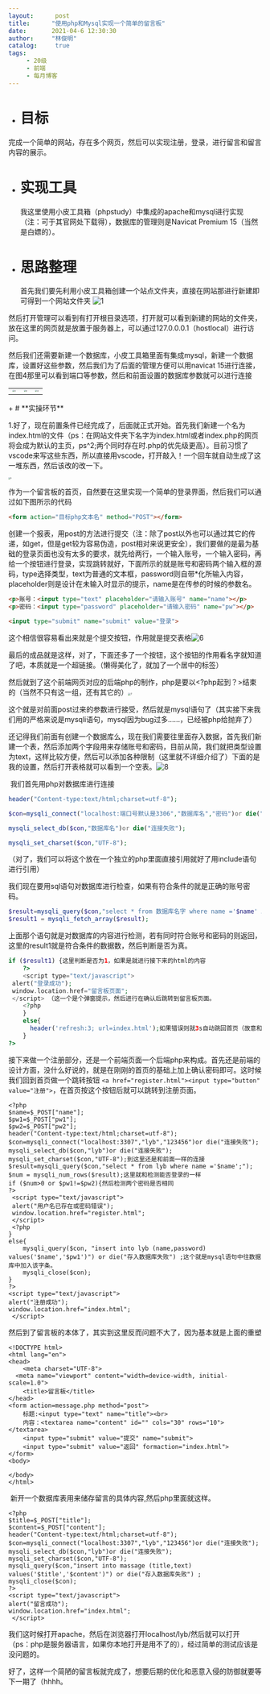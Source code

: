 ```yaml
---
layout:      post
title:      "使用php和Mysql实现一个简单的留言板"
date:       2021-04-6 12:30:30
author:     "林俊明"
catalog:     true
tags:
     - 20级
     - 前端
     - 每月博客
---
```


+ # **目标**
  

完成一个简单的网站，存在多个网页，然后可以实现注册，登录，进行留言和留言内容的展示。

+ # **实现工具**

  我这里使用小皮工具箱（phpstudy）中集成的apache和mysql进行实现（注：可于其官网处下载得），数据库的管理则是Navicat Premium 15（当然是白嫖的）。

+ # **思路整理**  

  首先我们要先利用小皮工具箱创建一个站点文件夹，直接在网站那进行新建即可得到一个网站文件夹
![1](/images/1.jpg)

然后打开管理可以看到有打开根目录选项，打开就可以看到新建的网站的文件夹，放在这里的网页就是放置于服务器上，可以通过127.0.0.0.1（hostlocal）进行访问。

​		然后我们还需要新建一个数据库，小皮工具箱里面有集成mysql，新建一个数据库，设置好这些参数，然后我们为了后面的管理方便可以用navicat 15进行连接，在图4那里可以看到端口等参数，然后和前面设置的数据库参数就可以进行连接
<table><tr>
<td><img src="/images/2.JPG" alt="2" style="zoom:25%;" /></td>
<td><img src="/images/3.JPG" alt="3" style="zoom:25%;" /></td>
<td><img src="/images/4.JPG" alt="4" style="zoom:25%;" /></td>
</table></tr>
+ # **实操环节**  

  ​		1.好了，现在前置条件已经完成了，后面就正式开始。首先我们新建一个名为index.html的文件（ps：在网站文件夹下名字为index.html或者index.php的网页将会成为默认的主页，ps^2;两个同时存在时.php的优先级更高）。目前习惯了vscode来写这些东西，所以直接用vscode，打开敲入！一个回车就自动生成了这一堆东西，然后该改的改一下。

  <img src="/images/5.JPG" alt="5" style="zoom:25%;" />

  ​		作为一个留言板的首页，自然要在这里实现一个简单的登录界面，然后我们可以通过如下图所示的代码

  ```html
  <form action="目标php文本名" method="POST"></form>
  ```

  创建一个报表，用post的方法进行提交（注：除了post以外也可以通过其它的传递，如get，但是get较为容易伪造，post相对来说更安全），我们要做的是最为基础的登录页面也没有太多的要求，就先给两行，一个输入账号，一个输入密码，再给一个按钮进行登录，实现跳转就好，下面所示的就是账号和密码两个输入框的源码，type选择类型，text为普通的文本框，password则自带*化所输入内容，placeholder则是设计在未输入时显示的提示，name是在传参的时候的参数名。
  
```html
<p>账号：<input type="text" placeholder="请输入账号" name="name"></p>
<p>密码：<input type="password" placeholder="请输入密码" name="pw"></p>
```

```html
<input type="submit" name="submit" value="登录">
```
这个相信很容易看出来就是个提交按钮，作用就是提交表格![6](/images/6.JPG)

最后的成品就是这样，对了，下面还多了一个按钮，这个按钮的作用看名字就知道了吧，本质就是一个超链接。（懒得美化了，就加了一个居中的标签）

​		然后就到了这个前端网页对应的后端php的制作，php是要以<?php起到？>结束的（当然不只有这一组，还有其它的）<img src="/images/7.JPG" alt="7" style="zoom: 33%;" />

这个就是对前面post过来的参数进行接受，然后就是mysql语句了（其实接下来我们用的严格来说是mysqli语句，mysql因为bug过多……，已经被php给抛弃了）

​		还记得我们前面有创建一个数据库么，现在我们需要往里面存入数据，首先我们新建一个表，然后添加两个字段用来存储账号和密码，目前从简，我们就把类型设置为text，这样比较方便，然后可以添加各种限制（这里就不详细介绍了）下面的是我的设置，然后打开表格就可以看到一个空表。![8](/images/8.JPG)

​			我们首先用php对数据库进行连接

```php
header("Content-type:text/html;charset=utf-8");

$con=mysqli_connect("localhost:端口号默认是3306","数据库名","密码")or die("连接失败");

mysqli_select_db($con,"数据库名")or die("连接失败");

mysqli_set_charset($con,"UTF-8");
```

（对了，我们可以将这个放在一个独立的php里面直接引用就好了用include语句进行引用）

​		我们现在要用sql语句对数据库进行检查，如果有符合条件的就是正确的账号密码。
```php
$result=mysqli_query($con,"select * from 数据库名字 where name ='$name' AND password = '$pw';"); 
$result1 = mysqli_fetch_array($result);
```

上面那个语句就是对数据库的内容进行检测，若有同时符合账号和密码的则返回，这里的result1就是符合条件的数据数，然后判断是否为真。
```php
if ($result1) {这里判断是否为1，如果是就进行接下来的html的内容
    ?>
    <script type="text/javascript"> 
 alert("登录成功"); 
 window.location.href="留言板页面"; 
 </script> （这一个是个弹窗提示，然后进行在确认后跳转到留言板页面。
    <?php
    }
    else{
      header('refresh:3; url=index.html');如果错误则就3s自动跳回首页（故意和上面不一样，喜欢统一风格的可自行按上面那个替换。
    }
?>
```

​		接下来做一个注册部分，还是一个前端页面一个后端php来构成。首先还是前端的设计方面，没什么好说的，就是在刚刚的首页的基础上加上确认密码即可。这时候我们回到首页做一个跳转按钮 `<a href="register.html"><input type="button" value="注册">`，在首页按这个按钮后就可以跳转到注册页面。

```
<?php
$name=$_POST["name"];
$pw1=$_POST["pw1"];
$pw2=$_POST["pw2"];
header("Content-type:text/html;charset=utf-8");
$con=mysqli_connect("localhost:3307","lyb","123456")or die("连接失败");
mysqli_select_db($con,"lyb")or die("连接失败");
mysqli_set_charset($con,"UTF-8");到这里还是和前面一样的连接
$result=mysqli_query($con,"select * from lyb where name ='$name';"); 
$num = mysqli_num_rows($result);这里就和检测能否登录的一样
if ($num>0 or $pw1!=$pw2){然后检测两个密码是否相同
?> 
 <script type="text/javascript"> 
 alert("用户名已存在或密码错误"); 
 window.location.href="register.html"; 
 </script> 
 <?php 
} 
else{
    mysqli_query($con, "insert into lyb (name,password) values('$name','$pw1')") or die("存入数据库失败") ;这个就是mysql语句中往数据库中加入该字条。
    mysqli_close($con);
}
?> 
<script type="text/javascript"> 
alert("注册成功"); 
window.location.href="index.html"; 
 </script> 

```

​		然后到了留言板的本体了，其实到这里反而问题不大了，因为基本就是上面的重塑

```
<!DOCTYPE html>
<html lang="en">
<head>
    <meta charset="UTF-8">
  <meta name="viewport" content="width=device-width, initial-scale=1.0">
    <title>留言板</title>
</head>
<form action=message.php method="post">
    标题:<input type="text" name="title"><br>
    内容：<textarea name="content" id="" cols="30" rows="10"></textarea>
    <input type="submit" value="提交" name="submit">
    <input type="submit" value="返回" formaction="index.html">
</form>
<body>
    
</body>
</html>
```

​			新开一个数据库表用来储存留言的具体内容,然后php里面就这样。

```
<?php
$title=$_POST["title"];
$content=$_POST["content"];
header("Content-type:text/html;charset=utf-8");
$con=mysqli_connect("localhost:3307","lyb","123456")or die("连接失败");
mysqli_select_db($con,"lyb")or die("连接失败");
mysqli_set_charset($con,"UTF-8");
mysqli_query($con,"insert into massage (title,text) values('$title','$content')") or die("存入数据库失败") ; 
mysqli_close($con); 
?> 
<script type="text/javascript"> 
alert("留言成功"); 
window.location.href="index.html"; 
 </script> 

```

​			我们这时候打开apache，然后在浏览器打开localhost/lyb/然后就可以打开（ps：php是服务器语言，如果你本地打开是用不了的），经过简单的测试应该是没问题的。

​		好了，这样一个简陋的留言板就完成了，想要后期的优化和恶意入侵的防御就要等下一期了（hhhh。

